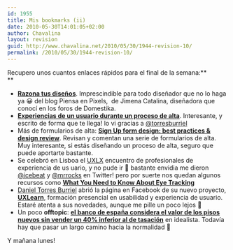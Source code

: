 ```yaml
---
id: 1955
title: Mis bookmarks (ii)
date: 2010-05-30T14:01:05+02:00
author: Chavalina
layout: revision
guid: http://www.chavalina.net/2010/05/30/1944-revision-10/
permalink: /2010/05/30/1944-revision-10/
---
```

Recupero unos cuantos enlaces rápidos para el final de la semana:**  
** 

  * **<a href="http://www.piensaenpixels.com/blog/2008/10/razona-tus-disenos/" target="_blank">Razona tus diseños</a>**. Imprescindible para todo diseñador que no lo haga ya 😀 del blog Piensa en Pixels,  de Jimena Catalina, diseñadora que conocí en los foros de Domestika.
  * **<a href="http://tristanelosegui.com/2010/05/24/experiencias-de-un-usuario-durante-un-proceso-de-alta/" target="_blank">Experiencias de un usuario durante un proceso de alta</a>**. Interesante, y escrito de forma que te llega! lo vi gracias a <a href="http://twitter.com/torresburriel" target="_blank">@torresburriel</a>
  * Más de formularios de alta: **<a href="http://www.unmatchedstyle.com/news/sign-up-form-design-best-practices-design-review.php" target="_blank">Sign Up form design: best practices & design review</a>**. Revisan y comentan una serie de formularios de alta. Muy interesante, si estás diseñando un proceso de alta, seguro que puede aportarte bastante.
  * Se celebró en Lisboa el <a href="http://www.ux-lx.com/" target="_blank">UXLX</a> encuentro de profesionales de experiencia de us uario, y no pude ir 🙁 bastante envidia me dieron <a href="http://twitter.com/icebeat" target="_blank">@icebeat</a> y <a href="http://twitter.com/mrrocks" target="_blank">@mrrocks</a> en Twitter! pero por suerte nos quedan algunos recursos como <a href="http://www.90percentofeverything.com/2010/05/13/what-you-need-to-know-about-eye-tracking-new/" target="_blank"><strong>What You Need to Know About Eye Tracking</strong></a>
  * <a href="http://www.torresburriel.com/weblog/" target="_blank">Daniel Torres Burriel</a> abrió la página en Facebook de su nuevo proyecto, **<a href="http://www.facebook.com/pages/UX-Learn/228417541264" target="_blank">UXLearn</a>**, formación presencial en usabilidad y experiencia de usuario. Estaré atenta a sus novedades, aunque me pille un poco lejos 🙂
  * Un poco **offtopic**: **<a href="http://www.idealista.com/news/archivo/2010/05/27/0201175-el-banco-de-espana-considera-el-valor-de-los-pisos-nuevos-sin-vender-un-40-inferior-al-de-mercado" target="_blank">el banco de españa considera el valor de los pisos nuevos sin vender un 40% inferior al de tasación</a>** en idealista. Todavía hay que pasar un largo camino hacia la normalidad 🙁

Y mañana lunes!

<div id="_mcePaste" style="overflow: hidden; position: absolute; left: -10000px; top: 10px; width: 1px; height: 1px;">
  <h1 class="title">
    el banco de españa considera el valor de los pisos nuevos sin vender un 40% inferior al de tasación
  </h1>
</div>